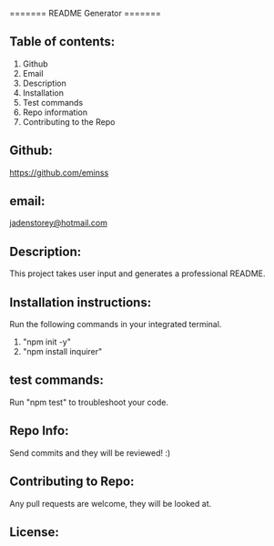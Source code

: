 ======= README Generator =======

## Table of contents:

1. Github
2. Email
3. Description
4. Installation
5. Test commands
6. Repo information
7. Contributing to the Repo


## Github: 

https://github.com/eminss

## email: 

jadenstorey@hotmail.com

## Description: 

This project takes user input and generates a professional README.

## Installation instructions:

Run the following commands in your integrated terminal.

1. "npm init -y"
2. "npm install inquirer"

## test commands:

Run "npm test" to troubleshoot your code.

## Repo Info:

Send commits and they will be reviewed! :)

## Contributing to Repo:

Any pull requests are welcome, they will be looked at.

## License:

